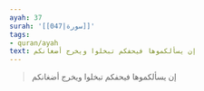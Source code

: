 ```yaml
---
ayah: 37
surah: '[[047|سورة]]'
tags:
- quran/ayah
text: إن يسألكموها فيحفكم تبخلوا ويخرج أضغانكم
---
```

> إن يسألكموها فيحفكم تبخلوا ويخرج أضغانكم

